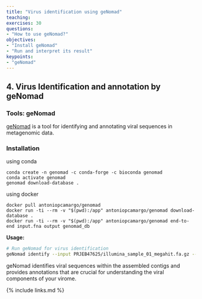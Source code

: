 ```yaml
---
title: "Virus identification using geNomad"
teaching: 
exercises: 30
questions:
- "How to use geNomad?"
objectives:
- "Install geNomad"
- "Run and interpret its result"
keypoints:
- "geNomad"
---
```


## 4. Virus Identification and annotation by geNomad
### Tools: geNomad

[geNomad](https://portal.nersc.gov/genomad/index.html) is a tool for identifying and annotating viral sequences in metagenomic data.

### Installation
using conda
```
conda create -n genomad -c conda-forge -c bioconda genomad
conda activate genomad
genomad download-database .
```

using docker
```
docker pull antoniopcamargo/genomad
docker run -ti --rm -v "$(pwd):/app" antoniopcamargo/genomad download-database .
docker run -ti --rm -v "$(pwd):/app" antoniopcamargo/genomad end-to-end input.fna output genomad_db
```

**Usage:**

```bash
# Run geNomad for virus identification
geNomad identify --input PRJEB47625/illumina_sample_01_megahit.fa.gz --output genomad_output --threads 4
```

geNomad identifies viral sequences within the assembled contigs and provides annotations that are crucial for understanding the viral components of your virome.


{% include links.md %}
